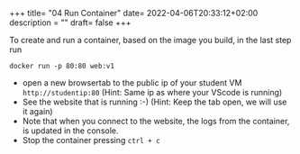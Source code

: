 +++
title= "04 Run Container"
date= 2022-04-06T20:33:12+02:00
description = ""
draft= false
+++

To create and run a container, based on the image you build, in the last step run
```
docker run -p 80:80 web:v1
```

- open a new browsertab to the public ip of your student VM `http://studentip:80` (Hint: Same ip as where your VScode is running)
- See the website that is running :-) (Hint: Keep the tab open, we will use it again)
- Note that when you connect to the website, the logs from the container, is updated in the console. 
- Stop the container pressing `ctrl + c`
